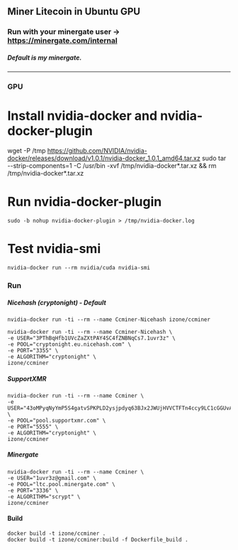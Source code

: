 ## Miner Litecoin in Ubuntu GPU
### Run with your minergate user -> https://minergate.com/internal
##### Default is my minergate.
-----

### GPU
# Install nvidia-docker and nvidia-docker-plugin
wget -P /tmp https://github.com/NVIDIA/nvidia-docker/releases/download/v1.0.1/nvidia-docker_1.0.1_amd64.tar.xz
sudo tar --strip-components=1 -C /usr/bin -xvf /tmp/nvidia-docker*.tar.xz && rm /tmp/nvidia-docker*.tar.xz

# Run nvidia-docker-plugin
```
sudo -b nohup nvidia-docker-plugin > /tmp/nvidia-docker.log
```

# Test nvidia-smi
```
nvidia-docker run --rm nvidia/cuda nvidia-smi
```

### Run

##### Nicehash (cryptonight) - Default
```
nvidia-docker run -ti --rm --name Ccminer-Nicehash izone/ccminer
```
```
nvidia-docker run -ti --rm --name Ccminer-Nicehash \
-e USER="3PThBqHfb1UVcZaZXtPAY4SC4fZNBNqCs7.1uvr3z" \
-e POOL="cryptonight.eu.nicehash.com" \
-e PORT="3355" \
-e ALGORITHM="cryptonight" \
izone/ccminer
```

##### SupportXMR
```
nvidia-docker run -ti --rm --name Ccminer \
-e USER="43oMPyqNyYmP5S4gatvSPKPLD2ysjpdyq63BJx2JWUjHVVCTFTn4ccy9LC1cGGUvApCdCGrECuSf9eo2WHBckfBxNx9Dqkf" \
-e POOL="pool.supportxmr.com" \
-e PORT="5555" \
-e ALGORITHM="cryptonight" \
izone/ccminer
```

##### Minergate
```
nvidia-docker run -ti --rm --name Ccminer \
-e USER="1uvr3z@gmail.com" \
-e POOL="ltc.pool.minergate.com" \
-e PORT="3336" \
-e ALGORITHM="scrypt" \
izone/ccminer
```

#### Build
```
docker build -t izone/ccminer .
docker build -t izone/ccminer:build -f Dockerfile_build .
```
